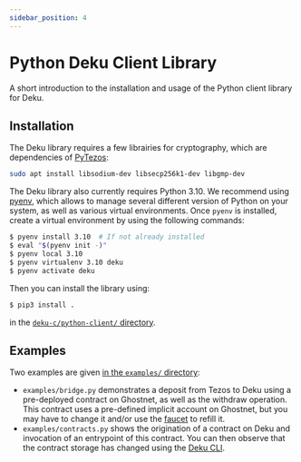 ```yaml
---
sidebar_position: 4
---
```


# Python Deku Client Library

A short introduction to the installation and usage of the Python client library for Deku.

## Installation

The Deku library requires a few librairies for cryptography, which are dependencies of
[PyTezos](https://pytezos.org/quick_start.html):

```bash
sudo apt install libsodium-dev libsecp256k1-dev libgmp-dev
```

The Deku library also currently requires Python 3.10. We recommend using
[pyenv](https://realpython.com/intro-to-pyenv/), which allows to manage several different version of
Python on your system, as well as various virtual environments. Once `pyenv` is installed, create a
virtual environment by using the following commands:

```bash
$ pyenv install 3.10  # If not already installed
$ eval "$(pyenv init -)"
$ pyenv local 3.10
$ pyenv virtualenv 3.10 deku
$ pyenv activate deku
```

Then you can install the library using:
```bash
$ pip3 install .
```

in the [`deku-c/python-client/`
directory](https://github.com/marigold-dev/deku/tree/main/deku-c/python-client).

## Examples

Two examples are given [in the `examples/` directory](https://github.com/marigold-dev/deku/tree/main/deku-c/python-client/examples):
* `examples/bridge.py` demonstrates a deposit from Tezos to Deku using a pre-deployed contract on
  Ghostnet, as well as the withdraw operation. This contract uses a pre-defined implicit account on
  Ghostnet, but you may have to change it and/or use the
  [faucet](https://faucet.ghostnet.teztnets.xyz/) to refill it.
* `examples/contracts.py` shows the origination of a contract on Deku and invocation of an
  entrypoint of this contract. You can then observe that the contract storage has changed using the
  [Deku CLI](https://deku.marigold.dev/docs/Deku-Canonical/deku_c_cli).
